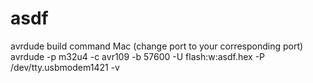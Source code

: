 # asdf
avrdude build command Mac (change port to your corresponding port) avrdude -p m32u4 -c avr109 -b 57600 -U flash:w:asdf.hex -P /dev/tty.usbmodem1421 -v
